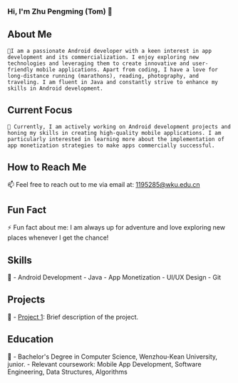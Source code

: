 ### Hi, I'm Zhu Pengming (Tom) 👋

  ## About Me
    🚀I am a passionate Android developer with a keen interest in app development and its commercialization. I enjoy exploring new technologies and leveraging them to create innovative and user-friendly mobile applications. Apart from coding, I have a love for long-distance running (marathons), reading, photography, and traveling. I am fluent in Java and constantly strive to enhance my skills in Android development.

  ## Current Focus
    🔭 Currently, I am actively working on Android development projects and honing my skills in creating high-quality mobile applications. I am particularly interested in learning more about the implementation of app monetization strategies to make apps commercially successful.

  ## How to Reach Me
  📫 Feel free to reach out to me via email at: 1195285@wku.edu.cn

  ## Fun Fact
  ⚡ Fun fact about me: I am always up for adventure and love exploring new places whenever I get the chance!

  ## Skills
  💬 - Android Development
      - Java
      - App Monetization
      - UI/UX Design
      - Git

  ## Projects
  🌱  - [Project 1](link-to-project-repo): Brief description of the project.

  ## Education
  🤔  - Bachelor's Degree in Computer Science, Wenzhou-Kean University, junior.
      - Relevant coursework: Mobile App Development, Software Engineering, Data Structures, Algorithms




   
